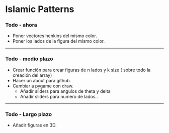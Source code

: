 # Islamic Patterns

### Todo - ahora

- Poner vectores henkins del mismo color.
- Poner los lados de la figura del mismo color.

 ---

### Todo - medio plazo
 
  - Crear función para crear figuras de n lados y k size ( sobre todo la creación del array)
  - Hacer un about para github.
  - Cambiar a pygame con draw.
    - Añadir sliders para angulos de theta y delta
    - Añadir sliders para numero de lados..

---

### Todo - Largo plazo
  - Añadir figuras en 3D.
